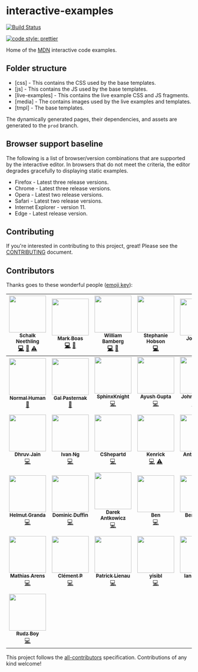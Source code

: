 # interactive-examples

[![Build Status](https://travis-ci.org/mdn/interactive-examples.svg?branch=master)](https://travis-ci.org/mdn/interactive-examples)

[![code style: prettier](https://img.shields.io/badge/code_style-prettier-ff69b4.svg?style=flat-square)](https://github.com/prettier/prettier)

Home of the [MDN](https://developer.mozilla.org/) interactive code examples.

## Folder structure

*   [css] - This contains the CSS used by the base templates.
*   [js] - This contains the JS used by the base templates.
*   [live-examples] - This contains the live example CSS and JS fragments.
*   [media] - The contains images used by the live examples and templates.
*   [tmpl] - The base templates.

The dynamically generated pages, their dependencies, and assets are generated to the `prod` branch.

## Browser support baseline

The following is a list of browser/version combinations that are supported by the interactive editor. In browsers that do not meet the criteria, the editor degrades gracefully to displaying static examples.

*   Firefox - Latest three release versions.
*   Chrome - Latest three release versions.
*   Opera - Latest two release versions.
*   Safari - Latest two release versions.
*   Internet Explorer - version 11.
*   Edge - Latest release version.

## Contributing

If you're interested in contributing to this project, great! Please see the [CONTRIBUTING](CONTRIBUTING.md) document.

## Contributors

Thanks goes to these wonderful people ([emoji key](https://github.com/kentcdodds/all-contributors#emoji-key)):

<!-- ALL-CONTRIBUTORS-LIST:START - Do not remove or modify this section -->

<!-- prettier-ignore -->
| [<img src="https://avatars3.githubusercontent.com/u/10350960?s=460&v=4" width="100px;"/><br /><sub><b>Schalk Neethling</b></sub>](https://github.com/schalkneethling)<br />[💻](https://github.com/mdn/interactive-examples/commits?author=schalkneethling "Code") [📖](https://github.com/mdn/interactive-examples/commits?author=schalkneethling "Documentation") [⚠️](https://github.com/mdn/interactive-examples/commits?author=schalkneethling "Tests") | [<img src="https://avatars3.githubusercontent.com/u/208756?s=460&v=4" width="100px;"/><br /><sub><b>Mark Boas</b></sub>](https://github.com/maboa)<br />[💻](https://github.com/mdn/interactive-examples/commits?author=maboa "Code") [📖](https://github.com/mdn/interactive-examples/commits?author=maboa "Documentation") | [<img src="https://avatars3.githubusercontent.com/u/432915?s=460&v=4" width="100px;"/><br /><sub><b>William Bamberg</b></sub>](https://github.com/wbamberg)<br />[💻](https://github.com/mdn/interactive-examples/commits?author=wbamberg "Code") [📖](https://github.com/mdn/interactive-examples/commits?author=wbamberg "Documentation") | [<img src="https://avatars3.githubusercontent.com/u/854701?s=460&v=4" width="100px;"/><br /><sub><b>Stephanie Hobson</b></sub>](https://github.com/stephaniehobson)<br />[💻](https://github.com/mdn/interactive-examples/commits?author=stephaniehobson "Code") | [<img src="https://avatars3.githubusercontent.com/u/161718?s=460&v=4" width="100px;"/><br /><sub><b>Josh Mize</b></sub>](https://github.com/jgmize)<br />[💻](https://github.com/mdn/interactive-examples/commits?author=jgmize "Code") | [<img src="https://avatars3.githubusercontent.com/u/47647?s=460&v=4" width="100px;"/><br /><sub><b>Chris Mills</b></sub>](https://github.com/chrisdavidmills)<br />[📖](https://github.com/mdn/interactive-examples/commits?author=chrisdavidmills "Documentation") | [<img src="https://avatars3.githubusercontent.com/u/58244?s=460&v=4" width="100px;"/><br /><sub><b>Dave Parfitt</b></sub>](https://github.com/metadave)<br />[💻](https://github.com/mdn/interactive-examples/commits?author=metadave "Code") |
| :---: | :---: | :---: | :---: | :---: | :---: | :---: |
| [<img src="https://avatars3.githubusercontent.com/u/13082030?s=460&v=4" width="100px;"/><br /><sub><b>Normal Human</b></sub>](https://github.com/normalhuman)<br />[📖](https://github.com/mdn/interactive-examples/commits?author=normalhuman "Documentation") | [<img src="https://avatars3.githubusercontent.com/u/1783036?s=460&v=4" width="100px;"/><br /><sub><b>Gal Pasternak</b></sub>](https://github.com/galman33)<br />[📖](https://github.com/mdn/interactive-examples/commits?author=galman33 "Documentation") | [<img src="https://avatars3.githubusercontent.com/u/2413436?s=460&v=4" width="100px;"/><br /><sub><b>SphinxKnight</b></sub>](https://github.com/SphinxKnight)<br />[💻](https://github.com/mdn/interactive-examples/commits?author=SphinxKnight "Code") | [<img src="https://avatars3.githubusercontent.com/u/33892472?s=460&v=4" width="100px;"/><br /><sub><b>Ayush Gupta</b></sub>](https://github.com/7ayushgupta)<br />[💻](https://github.com/mdn/interactive-examples/commits?author=7ayushgupta "Code") | [<img src="https://avatars2.githubusercontent.com/u/286017?s=460&v=4" width="100px;"/><br /><sub><b>John Whitlock</b></sub>](https://github.com/jwhitlock)<br />[💻](https://github.com/mdn/interactive-examples/commits?author=jwhitlock "Code") [🚇](#infra-jwhitlock "Infrastructure (Hosting, Build-Tools, etc)") | [<img src="https://avatars2.githubusercontent.com/u/7999073?s=460&v=4" width="100px;"/><br /><sub><b>mfluehr</b></sub>](https://github.com/mfluehr)<br />[💻](https://github.com/mdn/interactive-examples/commits?author=mfluehr "Code") [📖](https://github.com/mdn/interactive-examples/commits?author=mfluehr "Documentation") | [<img src="https://avatars2.githubusercontent.com/u/39191?s=460&v=4" width="100px;"/><br /><sub><b>Paul Irish</b></sub>](https://github.com/paulirish)<br />[💻](https://github.com/mdn/interactive-examples/commits?author=paulirish "Code") |
| [<img src="https://avatars2.githubusercontent.com/u/18121502?s=460&v=4" width="100px;"/><br /><sub><b>Dhruv Jain</b></sub>](https://github.com/maddhruv)<br />[💻](https://github.com/mdn/interactive-examples/commits?author=maddhruv "Code") | [<img src="https://avatars2.githubusercontent.com/u/7613160?s=460&v=4" width="100px;"/><br /><sub><b>Ivan Ng</b></sub>](https://github.com/qwIvan)<br />[💻](https://github.com/mdn/interactive-examples/commits?author=qwIvan "Code") | [<img src="https://avatars2.githubusercontent.com/u/24432753?s=460&v=4" width="100px;"/><br /><sub><b>CShepartd</b></sub>](https://github.com/CShepartd)<br />[💻](https://github.com/mdn/interactive-examples/commits?author=CShepartd "Code") | [<img src="https://avatars3.githubusercontent.com/u/3090380?s=460&v=4" width="100px;"/><br /><sub><b>Kenrick</b></sub>](https://github.com/kenrick95)<br />[💻](https://github.com/mdn/interactive-examples/commits?author=kenrick95 "Code") [⚠️](https://github.com/mdn/interactive-examples/commits?author=kenrick95 "Tests") | [<img src="https://avatars3.githubusercontent.com/u/468752?s=460&v=4" width="100px;"/><br /><sub><b>Anton Boyko</b></sub>](https://github.com/diablero13)<br />[💻](https://github.com/mdn/interactive-examples/commits?author=diablero13 "Code") | [<img src="https://avatars3.githubusercontent.com/u/5341898?s=460&v=4" width="100px;"/><br /><sub><b>Daniel Hickman</b></sub>](https://github.com/danielhickman)<br />[💻](https://github.com/mdn/interactive-examples/commits?author=danielhickman "Code") | [<img src="https://avatars3.githubusercontent.com/u/2764898?s=460&v=4" width="100px;"/><br /><sub><b>Rachel Andrew</b></sub>](https://github.com/rachelandrew)<br />[💻](https://github.com/mdn/interactive-examples/commits?author=rachelandrew "Code") |
| [<img src="https://avatars3.githubusercontent.com/u/82293?s=460&v=4" width="100px;"/><br /><sub><b>Helmut Granda</b></sub>](https://github.com/helmutgranda)<br />[💻](https://github.com/mdn/interactive-examples/commits?author=helmutgranda "Code") | [<img src="https://avatars3.githubusercontent.com/u/26224873?s=460&v=4" width="100px;"/><br /><sub><b>Dominic Duffin</b></sub>](https://github.com/dominicduffin1)<br />[💻](https://github.com/mdn/interactive-examples/commits?author=dominicduffin1 "Code") | [<img src="https://avatars3.githubusercontent.com/u/9683586?s=460&v=4" width="100px;"/><br /><sub><b>Darek Antkowicz</b></sub>](https://github.com/d7ark)<br />[💻](https://github.com/mdn/interactive-examples/commits?author=d7ark "Code") | [<img src="https://avatars3.githubusercontent.com/u/5430077?s=460&v=4" width="100px;"/><br /><sub><b>Ben</b></sub>](https://github.com/bromy)<br />[💻](https://github.com/mdn/interactive-examples/commits?author=bromy "Code") | [<img src="https://avatars3.githubusercontent.com/u/7213889?s=460&v=4" width="100px;"/><br /><sub><b>Ben Stokes</b></sub>](https://github.com/benji1304)<br />[💻](https://github.com/mdn/interactive-examples/commits?author=benji1304 "Code") | [<img src="https://avatars3.githubusercontent.com/u/3917726?s=460&v=4" width="100px;"/><br /><sub><b>Veekas Shrivastava</b></sub>](https://github.com/veekas)<br />[💻](https://github.com/mdn/interactive-examples/commits?author=veekas "Code") | [<img src="https://avatars3.githubusercontent.com/u/23248886?s=460&v=4" width="100px;"/><br /><sub><b>Brian Macdonald</b></sub>](https://github.com/brianlmacdonald)<br />[💻](https://github.com/mdn/interactive-examples/commits?author=brianlmacdonald "Code") |
| [<img src="https://avatars3.githubusercontent.com/u/12428444?s=460&v=4" width="100px;"/><br /><sub><b>Mathias Arens</b></sub>](https://github.com/tatellos)<br />[💻](https://github.com/mdn/interactive-examples/commits?author=tatellos "Code") | [<img src="https://avatars3.githubusercontent.com/u/347244?s=460&v=4" width="100px;"/><br /><sub><b>Clément P</b></sub>](https://github.com/yukulele)<br />[💻](https://github.com/mdn/interactive-examples/commits?author=yukulele "Code") | [<img src="https://avatars3.githubusercontent.com/u/2515134?s=460&v=4" width="100px;"/><br /><sub><b>Patrick Lienau</b></sub>](https://github.com/rozzzly)<br />[💻](https://github.com/mdn/interactive-examples/commits?author=rozzzly "Code") | [<img src="https://avatars3.githubusercontent.com/u/2784308?s=460&v=4" width="100px;"/><br /><sub><b>yisibl</b></sub>](https://github.com/yisibl)<br />[💻](https://github.com/mdn/interactive-examples/commits?author=yisibl "Code") | [<img src="https://avatars3.githubusercontent.com/u/2294248?s=460&v=4" width="100px;"/><br /><sub><b>Ian Sanders</b></sub>](https://github.com/iansan5653)<br />[💻](https://github.com/mdn/interactive-examples/commits?author=iansan5653 "Code") | [<img src="https://avatars3.githubusercontent.com/u/18094289?s=460&v=4" width="100px;"/><br /><sub><b>Nikolay Puzyrev</b></sub>](https://github.com/npuzyrev)<br />[💻](https://github.com/mdn/interactive-examples/commits?author=npuzyrev "Code") | [<img src="https://avatars3.githubusercontent.com/u/1028647?s=460&v=4" width="100px;"/><br /><sub><b>Marek Pepke</b></sub>](https://github.com/pepkin88)<br />[💻](https://github.com/mdn/interactive-examples/commits?author=pepkin88 "Code") |
| [<img src="https://avatars3.githubusercontent.com/u/8886118?s=460&v=4" width="100px;"/><br /><sub><b>Rudz Boy</b></sub>](https://github.com/rudzboy)<br />[💻](https://github.com/mdn/interactive-examples/commits?author=rudzboy "Code") |

<!-- ALL-CONTRIBUTORS-LIST:END -->

This project follows the [all-contributors](https://github.com/kentcdodds/all-contributors) specification. Contributions of any kind welcome!

